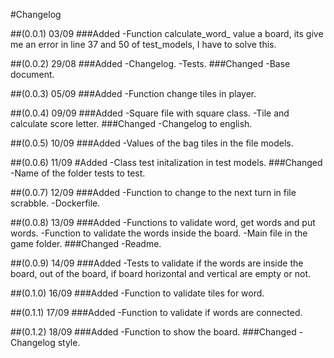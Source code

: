#Changelog

##(0.0.1) 03/09
###Added
-Function calculate_word_ value a board, its give me an error in line 37 and 50 of test_models, I have to solve this.

##(0.0.2) 29/08
###Added
-Changelog.
-Tests.
###Changed
-Base document.


##(0.0.3) 05/09
###Added
-Function change tiles in player.

##(0.0.4) 09/09
###Added
-Square file with square class.
-Tile and calculate score letter.
###Changed
-Changelog to english.

##(0.0.5) 10/09
###Added
-Values of the bag tiles in the file models.

##(0.0.6) 11/09
#Added
-Class test initalization in test models.
###Changed
-Name of the folder tests to test.

##(0.0.7) 12/09
###Added 
-Function to change to the next turn in file scrabble.
-Dockerfile.

##(0.0.8) 13/09
###Added
-Functions to validate word, get words and put words.
-Function to validate the words inside the board.
-Main file in the game folder.
###Changed
-Readme.

##(0.0.9) 14/09
###Added
-Tests to validate if the words are inside the board, out of the board, if board horizontal and vertical are empty or not.

##(0.1.0) 16/09
###Added
-Function to validate tiles for word.

##(0.1.1) 17/09
###Added
-Function to validate if words are connected.

##(0.1.2) 18/09
###Added 
-Function to show the board.
###Changed
-Changelog style.